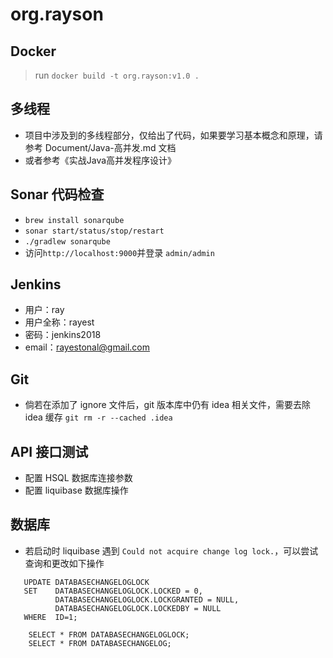# org.rayson

## Docker
> run `docker build -t org.rayson:v1.0 .`

## 多线程
* 项目中涉及到的多线程部分，仅给出了代码，如果要学习基本概念和原理，请参考 Document/Java-高并发.md 文档
* 或者参考《实战Java高并发程序设计》

## Sonar 代码检查
* `brew install sonarqube`
* `sonar start/status/stop/restart`
* `./gradlew sonarqube`
* 访问`http://localhost:9000`并登录 `admin/admin`

## Jenkins
* 用户：ray
* 用户全称：rayest
* 密码：jenkins2018
* email：rayestonal@gmail.com

## Git
* 倘若在添加了 ignore 文件后，git 版本库中仍有 idea 相关文件，需要去除 idea 缓存 `git rm -r --cached .idea`

## API 接口测试
* 配置 HSQL 数据库连接参数
* 配置 liquibase 数据库操作

## 数据库
* 若启动时 liquibase 遇到 `Could not acquire change log lock.`，可以尝试查询和更改如下操作

``` 
   UPDATE DATABASECHANGELOGLOCK
   SET    DATABASECHANGELOGLOCK.LOCKED = 0,
          DATABASECHANGELOGLOCK.LOCKGRANTED = NULL,
          DATABASECHANGELOGLOCK.LOCKEDBY = NULL
   WHERE  ID=1;
```
```
    SELECT * FROM DATABASECHANGELOGLOCK;
    SELECT * FROM DATABASECHANGELOG;
```